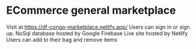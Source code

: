 # ECommerce general marketplace 
Visit at https://df-congo-marketplace.netlify.app/
Users can sign in or sign up.
NoSql database hosted by Google Firebase
Live site hosted by Netlify
Users can add to their bag and remove items

